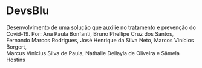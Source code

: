 # DevsBlu
Desenvolvimento de uma solução que auxilie no tratamento e prevenção do Covid-19.
Por: Ana Paula Bonfanti, 
Bruno Phellipe Cruz dos Santos, 
Fernando Marcos Rodrigues, 
José Henrique da Silva Neto, 
Marcos Vinícios Borgert,  
Marcus Vinícius Silva de Paula, 
Nathalie Dellayla de Oliveira e 
Sâmela Hostins
